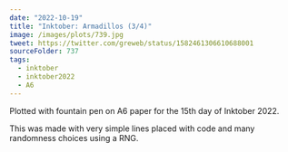```yaml
---
date: "2022-10-19"
title: "Inktober: Armadillos (3/4)"
image: /images/plots/739.jpg
tweet: https://twitter.com/greweb/status/1582461306610688001
sourceFolder: 737
tags:
  - inktober
  - inktober2022
  - A6
---
```


Plotted with fountain pen on A6 paper for the 15th day of Inktober 2022.

This was made with very simple lines placed with code and many randomness choices using a RNG.